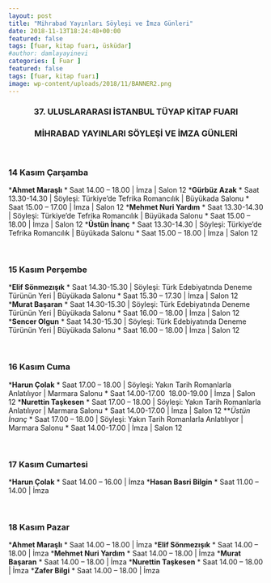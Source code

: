 ```yaml
---
layout: post
title: "Mihrabad Yayınları Söyleşi ve İmza Günleri"
date: 2018-11-13T18:24:48+00:00
featured: false
tags: [fuar, kitap fuarı, üsküdar]
#author: damlayayinevi
categories: [ Fuar ]
featured: false
tags: [fuar, kitap fuarı]
image: wp-content/uploads/2018/11/BANNER2.png
---
```

<h3 style="text-align: center;">
  37. ULUSLARARASI İSTANBUL TÜYAP KİTAP FUARI
</h3>

<h3 style="text-align: center;">
  MİHRABAD YAYINLARI SÖYLEŞİ VE İMZA GÜNLERİ
</h3>

&nbsp;

### 14 Kasım Çarşamba

  ***Ahmet Maraşlı**
     * Saat 14.00 – 18.00 | İmza | Salon 12
  ***Gürbüz Azak**
     * Saat 13.30-14.30 | Söyleşi: Türkiye&#8217;de Tefrika Romancılık | Büyükada Salonu
     * Saat 15.00 &#8211; 17.00 | İmza | Salon 12
  ***Mehmet Nuri Yardım**
     * Saat 13.30-14.30 | Söyleşi: Türkiye&#8217;de Tefrika Romancılık | Büyükada Salonu
     * Saat 15.00 &#8211; 18.00 | İmza | Salon 12
  ***Üstün İnanç**
      * Saat 13.30-14.30 | Söyleşi: Türkiye&#8217;de Tefrika Romancılık | Büyükada Salonu
      * Saat 15.00 &#8211; 18.00 | İmza | Salon 12

&nbsp;

### 15 Kasım Perşembe

  ***Elif Sönmezışık**
     * Saat 14.30-15.30 | Söyleşi: Türk Edebiyatında Deneme Türünün Yeri | Büyükada Salonu
     * Saat 15.30 &#8211; 17.30 | İmza | Salon 12
  ***Murat Başaran**
     * Saat 14.30-15.30 | Söyleşi: Türk Edebiyatında Deneme Türünün Yeri | Büyükada Salonu
     * Saat 16.00 &#8211; 18.00 | İmza | Salon 12
  ***Sencer Olgun**
     * Saat 14.30-15.30 | Söyleşi: Türk Edebiyatında Deneme Türünün Yeri | Büyükada Salonu
     * Saat 16.00 &#8211; 18.00 | İmza | Salon 12

&nbsp;

### 16 Kasım Cuma

  ***Harun Çolak**
     * Saat 17.00 &#8211; 18.00 | Söyleşi: Yakın Tarih Romanlarla Anlatılıyor | Marmara Salonu
     * Saat 14.00-17.00  18.00-19.00 | İmza | Salon 12
  ***Nurettin Taşkesen**
     * Saat 17.00 &#8211; 18.00 | Söyleşi: Yakın Tarih Romanlarla Anlatılıyor | Marmara Salonu
     * Saat 14.00-17.00 | İmza | Salon 12
  ***Üstün İnanç*
      * Saat 17.00 &#8211; 18.00 | Söyleşi: Yakın Tarih Romanlarla Anlatılıyor | Marmara Salonu
      * Saat 14.00-17.00 | İmza | Salon 12

&nbsp;

### 17 Kasım Cumartesi

  ***Harun Çolak**
     * Saat 14.00 &#8211; 16.00 | İmza
  ***Hasan Basri Bilgin**
     * Saat 11.00 &#8211; 14.00 | İmza

&nbsp;

### 18 Kasım Pazar

  ***Ahmet Maraşlı**
     * Saat 14.00 &#8211; 18.00 | İmza
  ***Elif Sönmezışık**
     * Saat 14.00 &#8211; 18.00 | İmza
  ***Mehmet Nuri Yardım**
     * Saat 14.00 &#8211; 18.00 | İmza
  ***Murat Başaran**
     * Saat 14.00 &#8211; 18.00 | İmza
  ***Nurettin Taşkesen**
     * Saat 14.00 &#8211; 18.00 | İmza
  ***Zafer Bilgi**
     * Saat 14.00 &#8211; 18.00 | İmza
